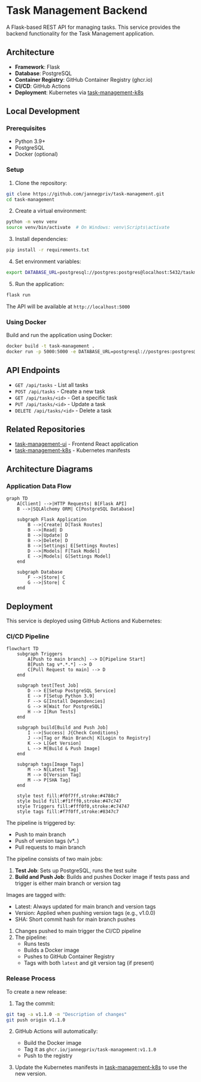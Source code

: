 # Task Management Backend

A Flask-based REST API for managing tasks. This service provides the backend functionality for the Task Management application.

## Architecture

- **Framework**: Flask
- **Database**: PostgreSQL
- **Container Registry**: GitHub Container Registry (ghcr.io)
- **CI/CD**: GitHub Actions
- **Deployment**: Kubernetes via [task-management-k8s](https://github.com/jannegpriv/task-management-k8s)

## Local Development

### Prerequisites
- Python 3.9+
- PostgreSQL
- Docker (optional)

### Setup

1. Clone the repository:
```bash
git clone https://github.com/jannegpriv/task-management.git
cd task-management
```

2. Create a virtual environment:
```bash
python -m venv venv
source venv/bin/activate  # On Windows: venv\Scripts\activate
```

3. Install dependencies:
```bash
pip install -r requirements.txt
```

4. Set environment variables:
```bash
export DATABASE_URL=postgresql://postgres:postgres@localhost:5432/taskmanagement
```

5. Run the application:
```bash
flask run
```

The API will be available at `http://localhost:5000`

### Using Docker

Build and run the application using Docker:
```bash
docker build -t task-management .
docker run -p 5000:5000 -e DATABASE_URL=postgresql://postgres:postgres@host.docker.internal:5432/taskmanagement task-management
```

## API Endpoints

- `GET /api/tasks` - List all tasks
- `POST /api/tasks` - Create a new task
- `GET /api/tasks/<id>` - Get a specific task
- `PUT /api/tasks/<id>` - Update a task
- `DELETE /api/tasks/<id>` - Delete a task

## Related Repositories

- [task-management-ui](https://github.com/jannegpriv/task-management-ui) - Frontend React application
- [task-management-k8s](https://github.com/jannegpriv/task-management-k8s) - Kubernetes manifests

## Architecture Diagrams

### Application Data Flow
```mermaid
graph TD
    A[Client] -->|HTTP Requests| B[Flask API]
    B -->|SQLAlchemy ORM| C[PostgreSQL Database]
    
    subgraph Flask Application
        B -->|Create| D[Task Routes]
        B -->|Read| D
        B -->|Update| D
        B -->|Delete| D
        B -->|Settings| E[Settings Routes]
        D -->|Models| F[Task Model]
        E -->|Models| G[Settings Model]
    end
    
    subgraph Database
        F -->|Store| C
        G -->|Store| C
    end
```

## Deployment

This service is deployed using GitHub Actions and Kubernetes:

### CI/CD Pipeline

```mermaid
flowchart TD
    subgraph Triggers
        A[Push to main branch] --> D[Pipeline Start]
        B[Push tag v*.*.*] --> D
        C[Pull Request to main] --> D
    end

    subgraph test[Test Job]
        D --> E[Setup PostgreSQL Service]
        E --> F[Setup Python 3.9]
        F --> G[Install Dependencies]
        G --> H[Wait for PostgreSQL]
        H --> I[Run Tests]
    end

    subgraph build[Build and Push Job]
        I -->|Success| J{Check Conditions}
        J -->|Tag or Main Branch| K[Login to Registry]
        K --> L[Get Version]
        L --> M[Build & Push Image]
    end

    subgraph tags[Image Tags]
        M --> N[Latest Tag]
        M --> O[Version Tag]
        M --> P[SHA Tag]
    end

    style test fill:#f0f7ff,stroke:#4788c7
    style build fill:#f1fff0,stroke:#47c747
    style Triggers fill:#fff0f0,stroke:#c74747
    style tags fill:#f7f0ff,stroke:#8347c7
```

The pipeline is triggered by:
- Push to main branch
- Push of version tags (v*.*.*)
- Pull requests to main branch

The pipeline consists of two main jobs:
1. **Test Job**: Sets up PostgreSQL, runs the test suite
2. **Build and Push Job**: Builds and pushes Docker image if tests pass and trigger is either main branch or version tag

Images are tagged with:
- Latest: Always updated for main branch and version tags
- Version: Applied when pushing version tags (e.g., v1.0.0)
- SHA: Short commit hash for main branch pushes

1. Changes pushed to main trigger the CI/CD pipeline
2. The pipeline:
   - Runs tests
   - Builds a Docker image
   - Pushes to GitHub Container Registry
   - Tags with both `latest` and git version tag (if present)

### Release Process

To create a new release:

1. Tag the commit:
```bash
git tag -a v1.1.0 -m "Description of changes"
git push origin v1.1.0
```

2. GitHub Actions will automatically:
   - Build the Docker image
   - Tag it as `ghcr.io/jannegpriv/task-management:v1.1.0`
   - Push to the registry

3. Update the Kubernetes manifests in [task-management-k8s](https://github.com/jannegpriv/task-management-k8s) to use the new version.
